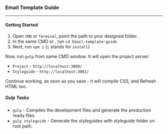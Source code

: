 ### Email Template Guide
---

#### Getting Started

1. Open `CMD` or `Terminal`, point the path to your designed folder.
2. In the same CMD or , run `cd Email-template-guide`
3. Next, run `npm i` (`i` stands for `install`)
 
Now, run `gulp` from same CMD window. It will open the project server: 
- `Project` - `http://localhost:3000/`
- `Styleguide` - `http://localhost:3001/`

Continue working, as soon as you save - it will compile CSS, and Refresh HTML too.

##### Gulp Tasks
- `gulp` - Compiles the development files and generate the production ready files.
- `gulp styleguide` - Generate the styleguides with *styleguide* folder on root path.





